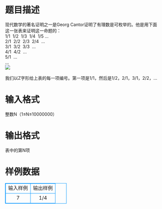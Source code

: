 # 

 
 # 题目描述 
现代数学的著名证明之一是Georg&nbsp;Cantor证明了有理数是可枚举的。他是用下面这一张表来证明这一命题的：<BR>1/1&nbsp;&nbsp;1/2&nbsp;&nbsp;1/3&nbsp;&nbsp;1/4&nbsp;&nbsp;1/5&nbsp;…<BR>2/1&nbsp;&nbsp;2/2&nbsp;&nbsp;2/3&nbsp;&nbsp;2/4&nbsp;&nbsp;…<BR>3/1&nbsp;&nbsp;3/2&nbsp;&nbsp;3/3&nbsp;&nbsp;…<BR>4/1&nbsp;&nbsp;4/2&nbsp;&nbsp;…<BR>5/1&nbsp;&nbsp;…<BR>…<BR><img src="/source/joyoi/tyvj-1875/img/aHR0cDovL3d3dy5qb3lvaS5jbi9wcm9ibGVtL3R5dmotMTg3NS8mbmJzcDtodHRwOi8veXQudHl2ai5jbjo4MDgwL1Byb2JsZW1JbWcvUDEwMDcuanBn.jpg" border=0 align=middle><BR><BR>我们以Z字形给上表的每一项编号。第一项是1/1，然后是1/2，2/1，3/1，2/2，… 

 
 # 输入格式 
整数N（1≤N≤10000000） 

 
 # 输出格式 
表中的第N项 
# 样例数据
<style>
        table,table tr th, table tr td { border:1px solid #0094ff; }
        table { width: 200px; min-height: 25px; line-height: 25px; text-align: center; border-collapse: collapse;}   
    </style>
<table>
	<tr>
		<td>输入样例</td>
		<td>输出样例</td>
	</tr>
<tr><td>7 </td><td>1/4</td></tr></table>
